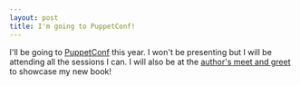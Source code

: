 ```yaml
---
layout: post
title: I'm going to PuppetConf!
---
```


I'll be going to [PuppetConf](https://2015.puppetconf.com) this year. I won't be presenting but I will be attending all the sessions I can. I will also be at the [author's meet and greet](http://sched.co/4Ku1) to showcase my new book!
